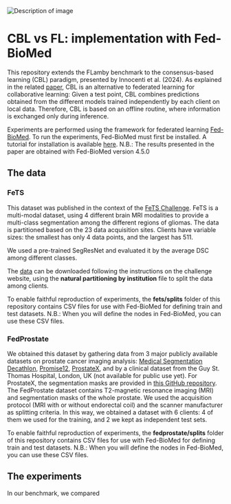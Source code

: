 <picture>
  <source media="(prefers-color-scheme: dark)" srcset="/imgs/FLCBL_dark.png">
  <source media="(prefers-color-scheme: light)" srcset="/imgs/FLCBL_light.png">
  <img alt="Description of image" src="/docs/img/FLCBL_light.png">
</picture>

# CBL vs FL: implementation with Fed-BioMed
This repository extends the FLamby benchmark to the consensus-based learning (CBL) paradigm, presented by Innocenti et al. (2024).
As explained in the related [paper](https://www.biorxiv.org/content/10.1101/2024.05.27.596048v1.abstract), CBL is an alternative to federated learning for collaborative learning:
Given a test point, CBL combines predictions obtained from the different models trained independently by each client on local data. Therefore, CBL is based on an offline routine, where information is exchanged only during inference. 

Experiments are performed using the framework for federated learning [Fed-BioMed](https://fedbiomed.org/).
To run the experiments, Fed-BioMed must first be installed. A tutorial for installation is available [here](https://fedbiomed.org/latest/tutorials/installation/0-basic-software-installation/). 
N.B.: The results presented in the paper are obtained with Fed-BioMed version 4.5.0

## The data

### FeTS
This dataset was published in the context of the [FeTS Challenge](https://fets-ai.github.io/Challenge/). FeTS is a multi-modal dataset, using 4 different brain MRI modalities to provide a multi-class segmentation among the different regions of gliomas. The data is partitioned based on the 23 data acquisition sites. Clients have variable sizes: the smallest has only 4 data points, and the largest has 511. 

We used a pre-trained SegResNet and evaluated it by the average DSC among different classes.

The [data](https://fets-ai.github.io/Challenge/data/) can be downloaded following the instructions on the challenge website, using the **natural partitioning by institution** file to split the data among clients.

To enable faithful reproduction of experiments, the **fets/splits** folder of this repository contains CSV files for use with Fed-BioMed for defining train and test datasets. 
N.B.: When you will define the nodes in Fed-BioMed, you can use these CSV files.

### FedProstate

We obtained this dataset by gathering data from 3 major publicly available datasets on prostate cancer imaging analysis: [Medical Segmentation Decathlon](http://medicaldecathlon.com/), [Promise12](https://zenodo.org/records/8014041), [ProstateX](https://prostatex.grand-challenge.org/), and by a clinical dataset from the Guy St. Thomas Hospital, London, UK (not available for public use yet).  For ProstateX, the segmentation masks are provided in [this GitHub repository](https://github.com/rcuocolo/PROSTATEx_masks).
The FedProstate dataset contains T2-magnetic resonance imaging (MRI) and segmentation masks of the whole prostate. We used the acquisition protocol (MRI with or without endorectal coil) and the scanner manufacturer as splitting criteria. In this way, we obtained a dataset with 6 clients: 4 of them we used for the training, and 2 we kept as independent test sets.

To enable faithful reproduction of experiments, the **fedprostate/splits** folder of this repository contains CSV files for use with Fed-BioMed for defining train and test datasets. 
N.B.: When you will define the nodes in Fed-BioMed, you can use these CSV files.

## The experiments
In our benchmark, we compared
